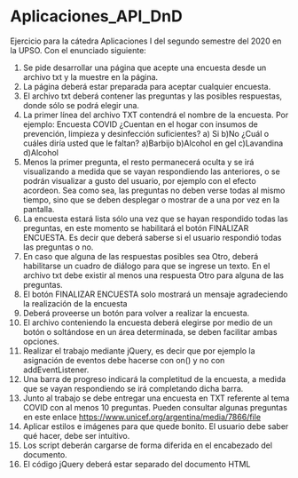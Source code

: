 # Aplicaciones_API_DnD
Ejercicio para la cátedra Aplicaciones I del segundo semestre del 2020 en la UPSO.
Con el enunciado siguiente:

1. Se pide desarrollar una página que acepte una encuesta desde un archivo txt y la muestre en la página.
2. La página deberá estar preparada para aceptar cualquier encuesta.
3. El archivo txt deberá contener las preguntas y las posibles respuestas, donde sólo se podrá elegir una.
4. La primer línea del archivo TXT contendrá el nombre de la encuesta. Por ejemplo:
Encuesta COVID
¿Cuentan en el hogar con insumos de prevención, limpieza y desinfección suficientes?
a) Si
b)No
¿Cuál o cuáles diría usted que le faltan?
a)Barbijo
b)Alcohol en gel
c)Lavandina
d)Alcohol
5. Menos la primer pregunta, el resto permanecerá oculta y se irá visualizando a medida que se vayan respondiendo las anteriores, o se podrán visualizar a gusto del usuario, por ejemplo con el efecto acordeon. Sea como sea, las preguntas no deben verse todas al mismo tiempo, sino que se deben desplegar o mostrar de a una por vez en la pantalla.
6. La encuesta estará lista sólo una vez que se hayan respondido todas las preguntas, en este momento se habilitará el botón FINALIZAR ENCUESTA. Es decir que deberá saberse si el usuario respondió todas las preguntas o no.
7. En caso que alguna de las respuestas posibles sea Otro, deberá habilitarse un cuadro de diálogo para que se ingrese un texto. En el archivo txt debe existir al menos una respuesta Otro para alguna de las preguntas.
8. El botón FINALIZAR ENCUESTA solo mostrará un mensaje agradeciendo la realización de la encuesta
9. Deberá proveerse un botón para volver a realizar la encuesta.
10. El archivo conteniendo la encuesta deberá elegirse por medio de un botón o soltándose en un área determinada, se deben facilitar ambas opciones.
11. Realizar el trabajo mediante jQuery, es decir que por ejemplo la asignación de eventos debe hacerse con on() y no con addEventListener.
12. Una barra de progreso indicará la completitud de la encuesta, a medida que se vayan respondiendo se irá completando dicha barra.
13. Junto al trabajo se debe entregar una encuesta en TXT referente al tema COVID con al menos 10 preguntas. Pueden consultar algunas preguntas en este enlace https://www.unicef.org/argentina/media/7866/file
14. Aplicar estilos e imágenes para que quede bonito. El usuario debe saber qué hacer, debe ser intuitivo.
15. Los script deberán cargarse de forma diferida en el encabezado del documento.
16. El código jQuery deberá estar separado del documento HTML